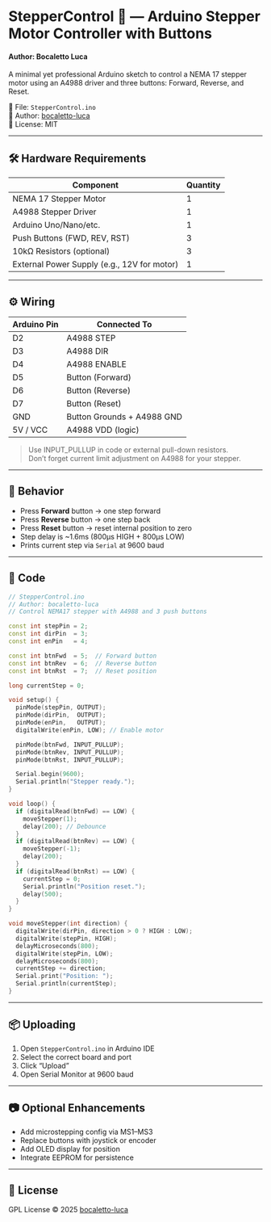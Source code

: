 # StepperControl 🚀 — Arduino Stepper Motor Controller with Buttons
#### Author: Bocaletto Luca

A minimal yet professional Arduino sketch to control a NEMA 17 stepper motor using an A4988 driver and three buttons: Forward, Reverse, and Reset.

📁 File: `StepperControl.ino`  
👤 Author: [bocaletto-luca](https://github.com/bocaletto-luca)  
🔧 License: MIT

---

## 🛠️ Hardware Requirements

| Component         | Quantity |
|------------------|----------|
| NEMA 17 Stepper Motor | 1        |
| A4988 Stepper Driver  | 1        |
| Arduino Uno/Nano/etc. | 1        |
| Push Buttons (FWD, REV, RST) | 3  |
| 10kΩ Resistors (optional) | 3    |
| External Power Supply (e.g., 12V for motor) | 1 |

---

## ⚙️ Wiring

| Arduino Pin | Connected To         |
|-------------|----------------------|
| D2          | A4988 STEP           |
| D3          | A4988 DIR            |
| D4          | A4988 ENABLE         |
| D5          | Button (Forward)     |
| D6          | Button (Reverse)     |
| D7          | Button (Reset)       |
| GND         | Button Grounds + A4988 GND |
| 5V / VCC    | A4988 VDD (logic)    |

> Use INPUT_PULLUP in code or external pull-down resistors.  
> Don’t forget current limit adjustment on A4988 for your stepper.

---

## 🧠 Behavior

- Press **Forward** button → one step forward  
- Press **Reverse** button → one step back  
- Press **Reset** button → reset internal position to zero  
- Step delay is ~1.6ms (800μs HIGH + 800μs LOW)  
- Prints current step via `Serial` at 9600 baud

---

## 📄 Code

```cpp
// StepperControl.ino
// Author: bocaletto-luca
// Control NEMA17 stepper with A4988 and 3 push buttons

const int stepPin = 2;
const int dirPin  = 3;
const int enPin   = 4;

const int btnFwd  = 5;  // Forward button
const int btnRev  = 6;  // Reverse button
const int btnRst  = 7;  // Reset position

long currentStep = 0;

void setup() {
  pinMode(stepPin, OUTPUT);
  pinMode(dirPin,  OUTPUT);
  pinMode(enPin,   OUTPUT);
  digitalWrite(enPin, LOW); // Enable motor

  pinMode(btnFwd, INPUT_PULLUP);
  pinMode(btnRev, INPUT_PULLUP);
  pinMode(btnRst, INPUT_PULLUP);

  Serial.begin(9600);
  Serial.println("Stepper ready.");
}

void loop() {
  if (digitalRead(btnFwd) == LOW) {
    moveStepper(1);
    delay(200); // Debounce
  }
  if (digitalRead(btnRev) == LOW) {
    moveStepper(-1);
    delay(200);
  }
  if (digitalRead(btnRst) == LOW) {
    currentStep = 0;
    Serial.println("Position reset.");
    delay(500);
  }
}

void moveStepper(int direction) {
  digitalWrite(dirPin, direction > 0 ? HIGH : LOW);
  digitalWrite(stepPin, HIGH);
  delayMicroseconds(800);
  digitalWrite(stepPin, LOW);
  delayMicroseconds(800);
  currentStep += direction;
  Serial.print("Position: ");
  Serial.println(currentStep);
}
```

---

## 📦 Uploading

1. Open `StepperControl.ino` in Arduino IDE  
2. Select the correct board and port  
3. Click “Upload”  
4. Open Serial Monitor at 9600 baud  

---

## 📷 Optional Enhancements

- Add microstepping config via MS1–MS3  
- Replace buttons with joystick or encoder  
- Add OLED display for position  
- Integrate EEPROM for persistence

---

## 📄 License

GPL License © 2025 [bocaletto-luca](https://github.com/bocaletto-luca)

